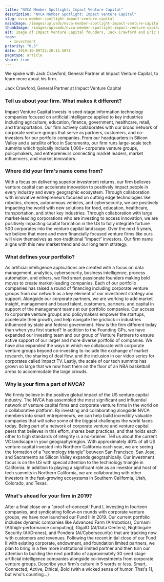 ```yaml
---
title: "NVCA Member Spotlight: Impact Venture Capital"
description: "NVCA Member Spotlight: Impact Venture Capital"
slug: nvca-member-spotlight-impact-venture-capital
mainImage: /images/uploads/nvca-member-spotlight-impact-venture-capital-featured.jpg
thumbImage: /images/uploads/nvca-member-spotlight-impact-venture-capital-thumb.jpg
alt: Image of Impact Venture Capital founders, Jack Crawford and Eric Ball.
tags:
  - Investment
priority: "0.5"
date: 2019-10-09T22:20:15.587Z
pagetype: article
share: true
---
```

We spoke with Jack Crawford, General Partner at Impact Venture Capital, to learn more about his firm.

Jack Crawford, General Partner at Impact Venture Capital

### Tell us about your firm. What makes it different?

Impact Venture Capital invests in seed-stage information technology companies focused on artificial intelligence applied to key industries including agriculture, education, finance, government, healthcare, retail, and transportation. Our firm actively collaborates with our broad network of corporate venture groups that serve as partners, customers, and co-investors for our portfolio companies. From our headquarters in Silicon Valley and a satellite office in Sacramento, our firm runs large-scale tech summits which typically include 1,000+ corporate venture groups, policymakers, and entrepreneurs connecting market leaders, market influencers, and market innovators.

### Where did your firm's name come from?

With a focus on delivering superior investment returns, our firm believes venture capital can accelerate innovation to positively impact people in every industry and every geographic ecosystem. Through collaboration with innovative entrepreneurs focused on cutting edge technologies like robotics, drones, autonomous vehicles, and cybersecurity, we are positively impacting the world with new solutions for food, education, healthcare, transportation, and other key industries. Through collaboration with large market-leading corporations who are investing to access innovation, we are positively impacting capital formation in the US to fully integrate fortune 500 corporates into the venture capital landscape. Over the next 5 years, we believe that more and more financially focused venture firms like ours will view themselves as non-traditional "impact" investors. Our firm name aligns with this new market trend and our long term strategy.

### What defines your portfolio?

As artificial intelligence applications are created with a focus on data management, analytics, cybersecurity, business intelligence, process automation, and others, we find smart passionate founders making bold moves to create market-leading companies. Each of our portfolio companies has raised a round of financing including corporate venture groups from our network as a key element of our investment strategy and support. Alongside our corporate partners, we are working to add market insight, management and board talent, customers, partners, and capital in support of the management teams at our portfolio companies. Our access to corporate venture groups and policymakers empower the startups, accelerate their growth, and help navigate the gridlock in industries influenced by state and federal government.
How is the firm different today than when you first started?
In addition to the Founding GPs, we have expanded our investing team and our group of Venture Partners to ensure active support of our larger and more diverse portfolio of companies. We have also expanded the ways in which we collaborate with corporate venture groups beyond co-investing to include the exchange of market research, the sharing of deal flow, and the inclusion in our video series for corporates called Impact TV. Lastly, the scale of our tech summits has grown so large that we now host them on the floor of an NBA basketball arena to accommodate the large crowds.

### Why is your firm a part of NVCA?

We firmly believe in the positive global impact of the US venture capital industry. The NVCA has assembled the most significant and influential network of venture capital firms and corporate venture firms in the world on a collaborative platform. By investing and collaborating alongside NVCA members into smart entrepreneurs, we can help build incredibly valuable companies that will solve some of the biggest challenges the world faces today. Being part of a network of corporate venture and venture capital peers that believes in this effort, shares best practices, and that holds each other to high standards of integrity is a no-brainer.
Tell us about the current VC landscape in your geography/region.
With approximately 40% of all US venture capital invested into Northern California each year, we are seeing the formation of a "technology triangle" between San Francisco, San Jose, and Sacramento as Silicon Valley expands geographically. Our investment focus is on the US with special attention to the technology triangle in California. In addition to playing a significant role as an investor and host of tech summits in Northern California, we are collaborating with other investors in the fast-growing ecosystems in Southern California, Utah, Colorado, and Texas.

### What's ahead for your firm in 2019?

After a final close on a "proof-of-concept' Fund I, investing in fourteen companies, and syndicating follow-on rounds with corporate venture groups, we have now launched our Fund II in 2019. Our current portfolio includes dynamic companies like Advanced Farm (AI/robotics), Cornami (AI/high-performance computing), GigaIO (AI/Data Centers), Nightingale Security (AI/Drones), and Pondera (AI/Cybersecurity) that are tracking now with customers and revenues. Following the recent initial close of our Fund II with existing corporate, endowment, and foundation limited partners, we plan to bring in a few more institutional limited partner and then turn our attention to building the next portfolio of approximately 30 seed stage artificial intelligence companies alongside co-investments from corporate venture groups.
Describe your firm's culture in 5 words or less.
Smart, Connected, Active, Ethical, Bold (with a wicked sense of humor. That's 11, but who's counting...)